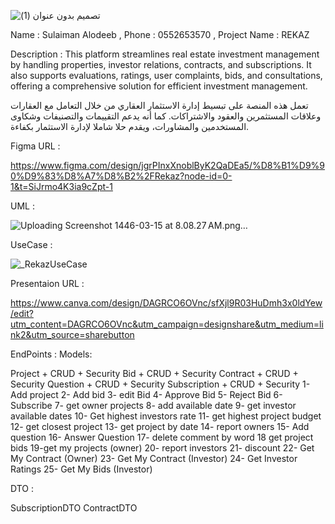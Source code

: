 ![تصميم بدون عنوان (1)](https://github.com/user-attachments/assets/8ea79f2c-78d0-41d1-9929-980fdcfa9fa7)

Name : Sulaiman Alodeeb , Phone : 0552653570 , Project Name : REKAZ

Description : This platform streamlines real estate investment management by handling properties, investor relations, contracts, and subscriptions. It also supports evaluations, ratings, user complaints, bids, and consultations, offering a comprehensive solution for efficient investment management.

تعمل هذه المنصة على تبسيط إدارة الاستثمار العقاري من خلال التعامل مع العقارات وعلاقات المستثمرين والعقود والاشتراكات. كما أنه يدعم التقييمات والتصنيفات وشكاوى المستخدمين والمشاورات، ويقدم حلا شاملا لإدارة الاستثمار بكفاءة.

Figma URL :

https://www.figma.com/design/jgrPInxXnoblByK2QaDEa5/%D8%B1%D9%90%D9%83%D8%A7%D8%B2%2FRekaz?node-id=0-1&t=SiJrmo4K3ia9cZpt-1

UML :

![Uploading Screenshot 1446-03-15 at 8.08.27 AM.png…]()



UseCase :

![_RekazUseCase](https://github.com/user-attachments/assets/67107965-7d98-4543-90ed-5ae0fd633a6b)


Presentaion URL :

https://www.canva.com/design/DAGRCO6OVnc/sfXjl9R03HuDmh3x0ldYew/edit?utm_content=DAGRCO6OVnc&utm_campaign=designshare&utm_medium=link2&utm_source=sharebutton

EndPoints : Models:

Project + CRUD + Security
Bid + CRUD + Security
Contract + CRUD + Security
Question + CRUD + Security
Subscription + CRUD + Security
1- Add project 
2- Add bid 
3- edit Bid 
4- Approve Bid 
5- Reject Bid 
6- Subscribe
7- get owner projects
8- add available date 
9- get investor available dates
10- Get highest investors rate
11- get highest project budget 
12- get closest project
13- get project by date 
14- report owners
15- Add question 
16- Answer Question
17- delete comment by word
18 get project bids 
19-get my projects (owner)
20- report investors
21- discount
22- Get My Contract (Owner)
23- Get My Contract (Investor)
24- Get Investor Ratings
25- Get My Bids (Investor)

DTO :

SubscriptionDTO
ContractDTO
